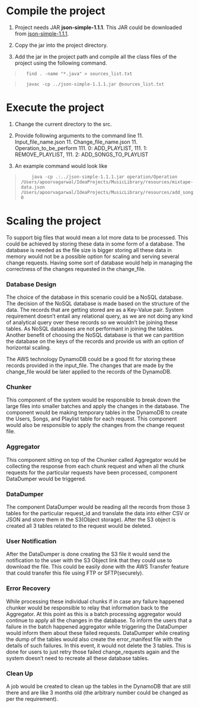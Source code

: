 
Compile the project
===============


1. Project needs JAR **json-simple-1.1.1**.  This JAR could be downloaded from [json-simple-1.1.1](https://code.google.com/archive/p/json-simple/downloads).
 
 1. Copy the jar into the project directory.
 
 1. Add the jar in the project path and compile all the class files of the project using the following command.
>       find . -name "*.java" > sources_list.txt

>       javac -cp ../json-simple-1.1.1.jar @sources_list.txt

Execute the project
===============


1. Change the current directory to the src.

1. Provide following arguments to the command line
    11. Input_file_name.json
    11. Change_file_name.json
    11. Operation_to_be_perform 
        111. 0: ADD_PLAYLIST, 
        111. 1: REMOVE_PLAYLIST, 
        111. 2: ADD_SONGS_TO_PLAYLIST
        
1. An example command would look like 
>         java -cp .:../json-simple-1.1.1.jar operation/Operation /Users/apoorvagarwal/IdeaProjects/MusicLibrary/resources/mixtape-data.json /Users/apoorvagarwal/IdeaProjects/MusicLibrary/resources/add_songs_to_playlist.json 0


Scaling the project
===============

To support big files that would mean a lot more data to be processed. This could be achieved by storing these data in some form of a database. The database is needed as the file size is bigger storing all these data in memory would not be a possible option for scaling and serving several change requests. Having some sort of database would help in managing the correctness of the changes requested in the change_file. 

### Database Design

The choice of the database in this scenario could be a NoSQL database. 
The decision of the NoSQL database is made based on the structure of the data. The records that are getting stored are as a Key-Value pair.
System requirement doesn’t entail any relational query, as we are not doing any kind of analytical query over these records so we wouldn’t be joining these tables. As NoSQL databases are not performant in joining the tables.
Another benefit of choosing the NoSQL database is that we can partition the database on the keys of the records and provide us with an option of horizontal scaling. 

The AWS technology DynamoDB could be a good fit for storing these records provided in the input_file. The changes that are made by the change_file would be later applied to the records of the DynamoDB.

### Chunker
This component of the system would be responsible to break down the large files into smaller batches and apply the changes in the database. The component would be making temporary tables in the DynamoDB to create the Users, Songs, and Playlist table for each request. This component would also be responsible to apply the changes from the change request file.

### Aggregator
This component sitting on top of the Chunker called Aggregator would be collecting the response from each chunk request and when all the chunk requests for the particular requests have been processed, component DataDumper would be triggered. 

### DataDumper
The component DataDumper would be reading all the records from those 3 tables for the particular request_id and translate the data into either CSV or JSON and store them in the S3(Object storage). After the S3 object is created all 3 tables related to the request would be deleted.

### User Notification
After the DataDumper is done creating the S3 file it would send the notification to the user with the S3 Object link that they could use to download the file. This could be easily done with the AWS Transfer feature that could transfer this file using FTP or SFTP(securely).

### Error Recovery
While processing these individual chunks if in case any failure happened chunker would be responsible to relay that information back to the Aggregator. At this point as this is a batch processing aggregator would continue to apply all the changes in the database. To inform the users that a failure in the batch happened aggregator while triggering the DataDumper would inform them about these failed requests. DataDumper while creating the dump of the tables would also create the error_manifest file with the details of such failures. In this event, it would not delete the 3 tables. This is done for users to just retry those failed change_requests again and the system doesn’t need to recreate all these database tables. 

### Clean Up
A job would be created to clean up the tables in the DynamoDB that are still there and are like 3 months old (the arbitrary number could be changed as per the requirement).






